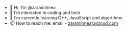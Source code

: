 - 👋 Hi, I’m @zaramihnea
- 👀 I’m interested in coding and tech
- 🌱 I’m currently learning C++, JavaScript and algortihms
- 📫 How to reach me: email - zaramihnea@icloud.com
